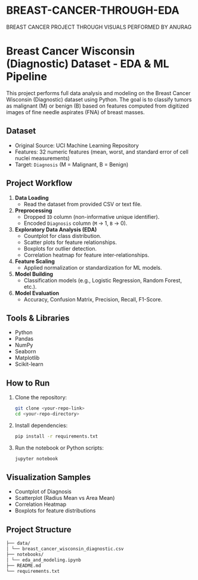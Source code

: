 # BREAST-CANCER-THROUGH-EDA
BREAST CANCER PROJECT THROUGH VISUALS
 PERFORMED BY ANURAG
# Breast Cancer Wisconsin (Diagnostic) Dataset - EDA & ML Pipeline

This project performs full data analysis and modeling on the Breast Cancer Wisconsin (Diagnostic) dataset using Python. The goal is to classify tumors as malignant (M) or benign (B) based on features computed from digitized images of fine needle aspirates (FNA) of breast masses.

## Dataset

- Original Source: UCI Machine Learning Repository
- Features: 32 numeric features (mean, worst, and standard error of cell nuclei measurements)
- Target: `Diagnosis` (M = Malignant, B = Benign)

## Project Workflow

1. **Data Loading**
    - Read the dataset from provided CSV or text file.
2. **Preprocessing**
    - Dropped `ID` column (non-informative unique identifier).
    - Encoded `Diagnosis` column (`M` → 1, `B` → 0).
3. **Exploratory Data Analysis (EDA)**
    - Countplot for class distribution.
    - Scatter plots for feature relationships.
    - Boxplots for outlier detection.
    - Correlation heatmap for feature inter-relationships.
4. **Feature Scaling**
    - Applied normalization or standardization for ML models.
5. **Model Building**
    - Classification models (e.g., Logistic Regression, Random Forest, etc.).
6. **Model Evaluation**
    - Accuracy, Confusion Matrix, Precision, Recall, F1-Score.

## Tools & Libraries

- Python
- Pandas
- NumPy
- Seaborn
- Matplotlib
- Scikit-learn

## How to Run

1. Clone the repository:
    ```bash
    git clone <your-repo-link>
    cd <your-repo-directory>
    ```

2. Install dependencies:
    ```bash
    pip install -r requirements.txt
    ```

3. Run the notebook or Python scripts:
    ```bash
    jupyter notebook
    ```

## Visualization Samples

- Countplot of Diagnosis
- Scatterplot (Radius Mean vs Area Mean)
- Correlation Heatmap
- Boxplots for feature distributions

## Project Structure

```bash
├── data/
│ └── breast_cancer_wisconsin_diagnostic.csv
├── notebooks/
│ └── eda_and_modeling.ipynb
├── README.md
└── requirements.txt
